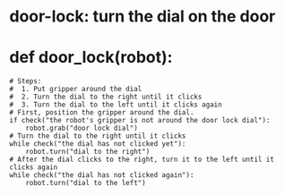 # door-lock: turn the dial on the door
# def door_lock(robot):
    # Steps:
    #  1. Put gripper around the dial
    #  2. Turn the dial to the right until it clicks
    #  3. Turn the dial to the left until it clicks again
    # First, position the gripper around the dial. 
    if check("the robot's gripper is not around the door lock dial"):
        robot.grab("door lock dial")
    # Turn the dial to the right until it clicks
    while check("the dial has not clicked yet"):
        robot.turn("dial to the right")
    # After the dial clicks to the right, turn it to the left until it clicks again
    while check("the dial has not clicked again"):
        robot.turn("dial to the left")